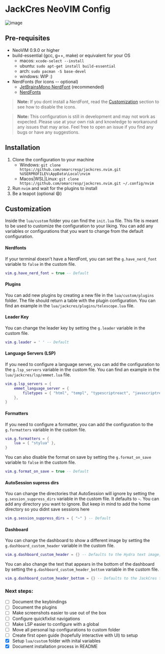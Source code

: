 # JackCres NeoVIM Config

![image](https://github.com/omarcresp/jackcres.nvim/assets/27465620/5df0d4b9-7ab2-4eb8-a456-7b0023358bab)

## Pre-requisites

- NeoVIM 0.9.0 or higher
- build-essential (gcc, g++, make) or equivalent for your OS
  - macos: `xcode-select --install`
  - ubuntu: `sudo apt-get install build-essential`
  - arch: `sudo pacman -S base-devel`
  - windows: WIP :)
- NerdFonts (for icons -- optional)
  - [JetBrainsMono NerdFont](https://github.com/JetBrains/JetBrainsMono) (recommended)
  - [NerdFonts](https://www.nerdfonts.com/font-downloads)

> **Note:** If you dont install a NerdFont, read the [Customization](#customization) section to see how to disable the icons.

> **Note:** This configuration is still in development and may not work as expected. Please use at your own risk and knowledge to workaround any issues that may arise. Feel free to open an issue if you find any bugs or have any suggestions.

## Installation

1. Clone the configuration to your machine
   - Windows: `git clone https://github.com/omarcresp/jackcres.nvim.git %USERPROFILE%\AppData\Local\nvim`
   - Macos|WSL|Linux: `git clone https://github.com/omarcresp/jackcres.nvim.git ~/.config/nvim`
2. Run `nvim` and wait for the plugins to install
3. Be a teapot (optional 😄)

## Customization

Inside the `lua/custom` folder you can find the `init.lua` file. This file is meant to be used to customize the configuration to your liking. You can add any variables or configurations that you want to change from the default configuration.

#### Nerdfonts

If your terminal doesn't have a NerdFont, you can set the `g.have_nerd_font` variable to `false` in the custom file.

```lua
vim.g.have_nerd_font = true -- Default
```

#### Plugins

You can add new plugins by creating a new file in the `lua/custom/plugins` folder. The file should return a table with the plugin configuration. You can find an example in the `lua/jackcres/plugins/telescope.lua` file.

#### Leader Key

You can change the leader key by setting the `g.leader` variable in the custom file.

```lua
vim.g.leader = ' ' -- Default
```

#### Language Servers (LSP)

If you need to configure a language server, you can add the configuration to the `g.lsp_servers` variable in the custom file. You can find an example in the `lua/jackcres/lsp/emmet.lua` file.

```lua
vim.g.lsp_servers = {
    emmet_language_server = {
        filetypes = { "html", "templ", "typescriptreact", "javascriptreact" },
    },
}
```

#### Formatters

If you need to configure a formatter, you can add the configuration to the `g.formatters` variable in the custom file.

```lua
vim.g.formatters = {
    lua = { "stylua" },
}
```

You can also disable the format on save by setting the `g.format_on_save` variable to `false` in the custom file.

```lua
vim.g.format_on_save = true -- Default
```

#### AutoSession supress dirs

You can change the directories that AutoSession will ignore by setting the `g.session_suppress_dirs` variable in the custom file.
It defaults to `~`. You can add any directory you want to ignore. But keep in mind to add the home directory so you didnt save sessions here

```lua
vim.g.session_suppress_dirs = { "~" } -- Default
```

#### Dashboard

You can change the dashboard to show a different image by setting the `g.dashboard_custom_header` variable in the custom file.

```lua
vim.g.dashboard_custom_header = {} -- Defaults to the Hydra text image, you can add any image you want
```

You can also change the text that appears in the bottom of the dashboard by setting the `g.dashboard_custom_header_bottom` variable in the custom file.

```lua
vim.g.dashboard_custom_header_bottom = {} -- Defaults to the JackCres text
```

### Next steps:

- [ ] Document the keybindings
- [ ] Document the plugins
- [ ] Make screenshots easier to use out of the box
- [ ] Configure quickfixlist navigations
- [ ] Make LSP easier to configure with a global
- [ ] Move all personal lsp configurations to custom folder
- [ ] Create first open guide (hopefully interactive with UI) to setup
- [x] Setup `lua/custom` folder with inital variables
- [x] Document installation process in README
